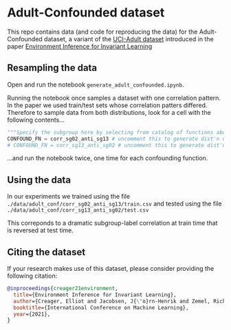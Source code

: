 # Adult-Confounded dataset
This repo contains data (and code for reproducing the data) for the
Adult-Confounded dataset, a variant of the [UCI-Adult dataset](https://archive.ics.uci.edu/ml/datasets/adult)
introduced in the paper [Environment Inference for Invariant Learning](https://arxiv.org/abs/2010.07249)

## Resampling the data
Open and run the notebook `generate_adult_confounded.ipynb`.

Running the notebook once samples a dataset with one correlation pattern.
In the paper we used train/test sets whose correlation patters differed.
Therefore to sample data from both distributions, look for a cell with the
following contents...
```python
"""Specify the subgroup here by selecting from catalog of functions above."""
CONFOUND_FN = corr_sg02_anti_sg13 # uncomment this to generate dist'n used for training
# CONFOUND_FN = corr_sg13_anti_sg02 # uncomment this to generate dist'n used for testing
```
...and run the notebook twice, one time for each confounding function.

## Using the data
In our experiments we trained using the file
`./data/adult_conf/corr_sg02_anti_sg13/train.csv`
and tested using the file
`./data/adult_conf/corr_sg13_anti_sg02/test.csv`

This correponds to a dramatic subgroup-label correlation at train time that is reversed at test time.

## Citing the dataset
If your research makes use of this dataset, please consider providing the following citation:
```BibTeX
@inproceedings{creager21environment,
  title={Environment Inference for Invariant Learning},
  author={Creager, Elliot and Jacobsen, J{\"o}rn-Henrik and Zemel, Richard},
  booktitle={International Conference on Machine Learning},
  year={2021},
}
```
